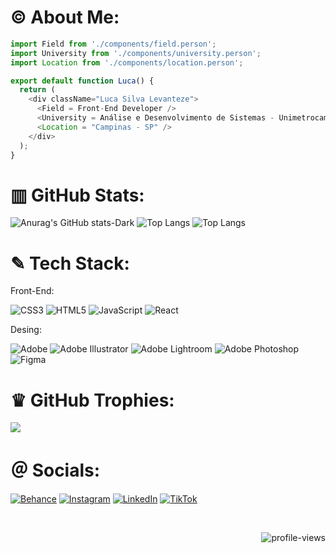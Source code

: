 # © **About Me:**

```js
import Field from './components/field.person';
import University from './components/university.person';
import Location from './components/location.person';

export default function Luca() {
  return (
    <div className="Luca Silva Levanteze">
      <Field = Front-End Developer />
      <University = Análise e Desenvolvimento de Sistemas - Unimetrocamp />
      <Location = "Campinas - SP" />
    </div>
  );
}
```

# ▥ **GitHub Stats:**

![Anurag's GitHub stats-Dark](https://github-readme-stats.vercel.app/api?username=LucaLevanteze&show_icons=true&theme=graywhite)
![Top Langs](https://github-readme-stats.vercel.app/api/top-langs/?username=LucaLevanteze&layout=compact&theme=graywhite)
![Top Langs](https://github-profile-summary-cards.vercel.app/api/cards/profile-details?username=LucaLevanteze&theme=graywhite)

# ✎ **Tech Stack:**

<div>Front-End:</div>

![CSS3](https://img.shields.io/badge/css3-%231572B6.svg?style=for-the-badge&logo=css3&logoColor=white) 
![HTML5](https://img.shields.io/badge/html5-%23E34F26.svg?style=for-the-badge&logo=html5&logoColor=white) 
![JavaScript](https://img.shields.io/badge/javascript-%23323330.svg?style=for-the-badge&logo=javascript&logoColor=%23F7DF1E) 
![React](https://img.shields.io/badge/react-%2320232a.svg?style=for-the-badge&logo=react&logoColor=%2361DAFB) 

<div>Desing:</div>

![Adobe](https://img.shields.io/badge/adobe-%23FF0000.svg?style=for-the-badge&logo=adobe&logoColor=white) 
![Adobe Illustrator](https://img.shields.io/badge/adobe%20illustrator-%23FF9A00.svg?style=for-the-badge&logo=adobe%20illustrator&logoColor=white) 
![Adobe Lightroom](https://img.shields.io/badge/Adobe%20Lightroom-31A8FF.svg?style=for-the-badge&logo=Adobe%20Lightroom&logoColor=white) 
![Adobe Photoshop](https://img.shields.io/badge/adobe%20photoshop-%2331A8FF.svg?style=for-the-badge&logo=adobe%20photoshop&logoColor=white) 
![Figma](https://img.shields.io/badge/figma-%23F24E1E.svg?style=for-the-badge&logo=figma&logoColor=white)

# ♛ **GitHub Trophies:**
![](https://github-profile-trophy.vercel.app/?username=LucaLevanteze&theme=graywhite&no-frame=true&no-bg=false&margin-w=4)

# ＠ **Socials:**
[![Behance](https://img.shields.io/badge/Behance-1769ff?logo=behance&logoColor=white)](https://behance.net/LucaLevanteze) 
[![Instagram](https://img.shields.io/badge/Instagram-%23E4405F.svg?logo=Instagram&logoColor=white)](https://instagram.com/LucaLevanteze) 
[![LinkedIn](https://img.shields.io/badge/LinkedIn-%230077B5.svg?logo=linkedin&logoColor=white)](https://linkedin.com/in/LucaLevanteze) 
[![TikTok](https://img.shields.io/badge/TikTok-%23000000.svg?logo=TikTok&logoColor=white)](https://tiktok.com/@LucaLevanteze) 

<div align="right">
<br>

![profile-views](https://komarev.com/ghpvc/?username=LucaLevanteze&color=lightgrey&for-the-badge)

</div>

